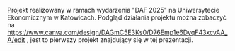 Projekt realizowany w ramach wydarzenia "DAF 2025" na Uniwersytecie Ekonomicznym w Katowicach.
Podgląd działania projektu można zobaczyć na https://www.canva.com/design/DAGmC5E3Ks0/D76Emp1e6DyqF43xcvAA_A/edit , jest to pierwszy projekt znajdujący się w tej prezentacji.
